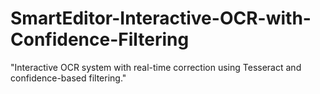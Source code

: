 # SmartEditor-Interactive-OCR-with-Confidence-Filtering
"Interactive OCR system with real-time correction using Tesseract and confidence-based filtering."
